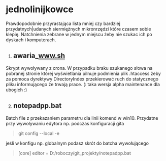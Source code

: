 # jednolinijkowce

Prawdopodobnie przyrastająca lista mniej czy bardziej przydatnych|udanych siermiężnych mikronrzędzi które czasem sobie klepię.
Natchnienia zebrane w jednym miejscu żeby nie szukac ich po dyskach i komputerach.

1. ## awaria_www.sh
Skrypt wywoływany z crona. W przypadku braku szukanego słowa na pobranej stronie której wyświetlania pilnuje podmienia plik .htaccess żeby za pomoca dyrektywy DirectoryIndex przekierować ruch do statycznego pliku informującego że trwają prace. (: taka wersja alpha maintenance dla ubogich :)

2. ## notepadpp.bat
Batch file z przekazaniem parametru dla linii komend w win10. Przydatne przy wywoływaniu edytora np. podczas konfiguracji gita 

> git config --local -e

jeśli w konfigu np. globalnym podasz skrót do batcha wywołującego

> [core]
> editor = D:/roboczy/git_projekty/notepadpp.bat
